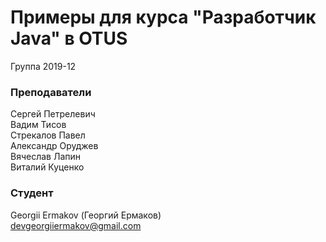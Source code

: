 # Примеры для курса "Разработчик Java" в OTUS

Группа 2019-12

### Преподаватели
Сергей Петрелевич<br>
Вадим Тисов<br>
Стрекалов Павел<br>
Александр Оруджев<br>
Вячеслав Лапин<br>
Виталий Куценко<br>

### Студент
Georgii Ermakov (Георгий Ермаков)  
devgeorgiiermakov@gmail.com
